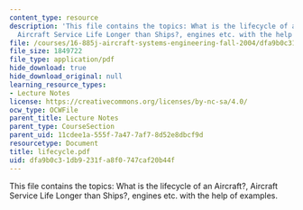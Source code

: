 ```yaml
---
content_type: resource
description: 'This file contains the topics: What is the lifecycle of an Aircraft?,
  Aircraft Service Life Longer than Ships?, engines etc. with the help of examples.'
file: /courses/16-885j-aircraft-systems-engineering-fall-2004/dfa9b0c31db9231fa8f0747caf20b44f_lifecycle.pdf
file_size: 1849722
file_type: application/pdf
hide_download: true
hide_download_original: null
learning_resource_types:
- Lecture Notes
license: https://creativecommons.org/licenses/by-nc-sa/4.0/
ocw_type: OCWFile
parent_title: Lecture Notes
parent_type: CourseSection
parent_uid: 11cdee1a-555f-7a47-7af7-8d52e8dbcf9d
resourcetype: Document
title: lifecycle.pdf
uid: dfa9b0c3-1db9-231f-a8f0-747caf20b44f
---
```

This file contains the topics: What is the lifecycle of an Aircraft?, Aircraft Service Life Longer than Ships?, engines etc. with the help of examples.